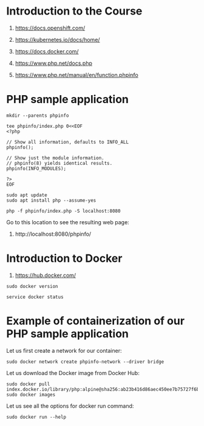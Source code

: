 # Introduction to the Course

1. https://docs.openshift.com/
2. https://kubernetes.io/docs/home/
3. https://docs.docker.com/

1. https://www.php.net/docs.php
2. https://www.php.net/manual/en/function.phpinfo

# PHP sample application

```
mkdir --parents phpinfo

tee phpinfo/index.php 0<<EOF
<?php

// Show all information, defaults to INFO_ALL
phpinfo();

// Show just the module information.
// phpinfo(8) yields identical results.
phpinfo(INFO_MODULES);

?>
EOF
```

```
sudo apt update
sudo apt install php --assume-yes
```

```
php -f phpinfo/index.php -S localhost:8080
```
Go to this location to see the resulting web page:
1. http://localhost:8080/phpinfo/

# Introduction to Docker

1. https://hub.docker.com/

```
sudo docker version
```
```
service docker status
```
# Example of containerization of our PHP sample application

Let us first create a network for our container:
```
sudo docker network create phpinfo-network --driver bridge
```
Let us download the Docker image from Docker Hub:
```
sudo docker pull index.docker.io/library/php:alpine@sha256:ab23b416d86aec450ee7b75727f6bbec272edc2764a1b6fad13bc2823c59bb6b
sudo docker images
```
Let us see all the options for docker run command:
```
sudo docker run --help
```
